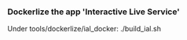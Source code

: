 ### Dockerlize the app 'Interactive Live Service'

Under tools/dockerlize/ial_docker:  ./build_ial.sh

